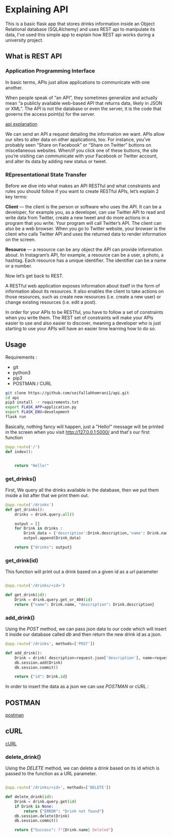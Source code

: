 # Explaining API

This is a basic flask app that stores drinks information inside an Object Relational database (SQLAlchemy) and uses REST api to manipulate its data, I've used this simple app to explain how  REST api works during a university project.

## What is REST API

### Application Programming Interface

In basic terms, APIs just allow applications to communicate with one another.

When people speak of “an API”, they sometimes generalize and actually mean “a publicly available web-based API that returns data, likely in JSON or XML”. The API is not the database or even the server, it is the code that governs the access point(s) for the server.

[api explanation](api.png)

We can send an API a request detailing the information we want.
APIs allow our sites to alter data on other applications, too. For instance, you’ve probably seen “Share on Facebook” or “Share on Twitter” buttons on miscellaneous websites. When/if you click one of these buttons, the site you’re visiting can communicate with your Facebook or Twitter account, and alter its data by adding new status or tweet.

### REpresentational State Transfer

Before we dive into what makes an API RESTful and what constraints and rules you should follow if you want to create RESTful APIs, let’s explain 2 key terms:

**Client** — the client is the person or software who uses the API. It can be a developer, for example you, as a developer, can use Twitter API to read and write data from Twitter, create a new tweet and do more actions in a program that you write. Your program will call Twitter’s API. The client can also be a web browser. When you go to Twitter website, your browser is the client who calls Twitter API and uses the returned data to render information on the screen.

**Resource** — a resource can be any object the API can provide information about. In Instagram’s API, for example, a resource can be a user, a photo, a hashtag. Each resource has a unique identifier. The identifier can be a name or a number.

Now let’s get back to REST.

A RESTful web application exposes information about itself in the form of information about its resources. It also enables the client to take actions on those resources, such as create new resources (i.e. create a new user) or change existing resources (i.e. edit a post).

In order for your APIs to be RESTful, you have to follow a set of constraints when you write them. The REST set of constraints will make your APIs easier to use and also easier to discover, meaning a developer who is just starting to use your APIs will have an easier time learning how to do so.

## Usage

Requirements :

- git
- python3
- pip3
- POSTMAN / CURL

```bash
git clone https://github.com/seifallahhomrani1/api.git
cd api
pip3 install -r requirements.txt
export FLASK_APP=application.py
export FLASK_ENV=development
flask run
```

Basically, nothing fancy will happen, just a "Hello!" message will be printed in the screen when you visit http://127.0.0.1:5000/ and that's our first function

```python
@app.route('/')
def index():


    return "Hello!"

```

### get\_drinks()

First, We query all the drinks available in the database, then we put them inside a list after that we print them out.


```python
@app.route('/drinks')
def get_drinks():
    drinks = drink.query.all()

    output = []
    for Drink in drinks :
        Drink_data = {'description':Drink.description,'name': Drink.name}
        output.append(Drink_data)

    return {"drinks": output}

```

### get\_drink(id)

This function will print out a drink based on a given id as a url parameter

```python

@app.route('/drinks/<id>')

def get_drink(id):
    Drink = drink.query.get_or_404(id)
    return {"name": Drink.name, "description": Drink.description}

```

### add_drink()

Using the *POST* method, we can pass json data to our code which will insert it inside our database called *db* and then return the new drink id as a json.

```python
@app.route('/drinks', methods=['POST'])

def add_drink():
    Drink = drink( description=request.json['description'], name=request.json['name'])
    db.session.add(Drink)
    db.session.commit()

    return {"id": Drink.id}
```

In order to insert the data as a json we can use *POSTMAN* or cURL :

## POSTMAN

[postman](postman.png)

## cURL

[cURL](curl.png)

### delete_drink()

Using the *DELETE* method, we can delete a drink based on its id which is passed to the function as a URL parameter. 

```python

@app.route('/drinks/<id>', methods=['DELETE'])

def delete_drink(id):
    Drink = drink.query.get(id)
    if Drink is None: 
        return {"ERROR": "Drink not found"}
    db.session.delete(Drink)
    db.session.commit()

    return {"Success": f"{Drink.name} Deleted"}

```
